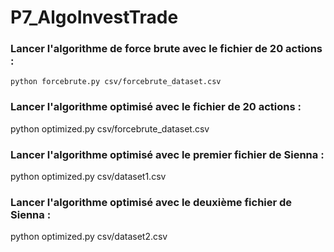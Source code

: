 # P7_AlgoInvestTrade


### Lancer l'algorithme de force brute avec le fichier de 20 actions :

````python forcebrute.py csv/forcebrute_dataset.csv````  

### Lancer l'algorithme optimisé avec le fichier de 20 actions :

python optimized.py csv/forcebrute_dataset.csv  

### Lancer l'algorithme optimisé avec le premier fichier de Sienna :

python optimized.py csv/dataset1.csv  

### Lancer l'algorithme optimisé avec le deuxième fichier de Sienna :

python optimized.py csv/dataset2.csv
